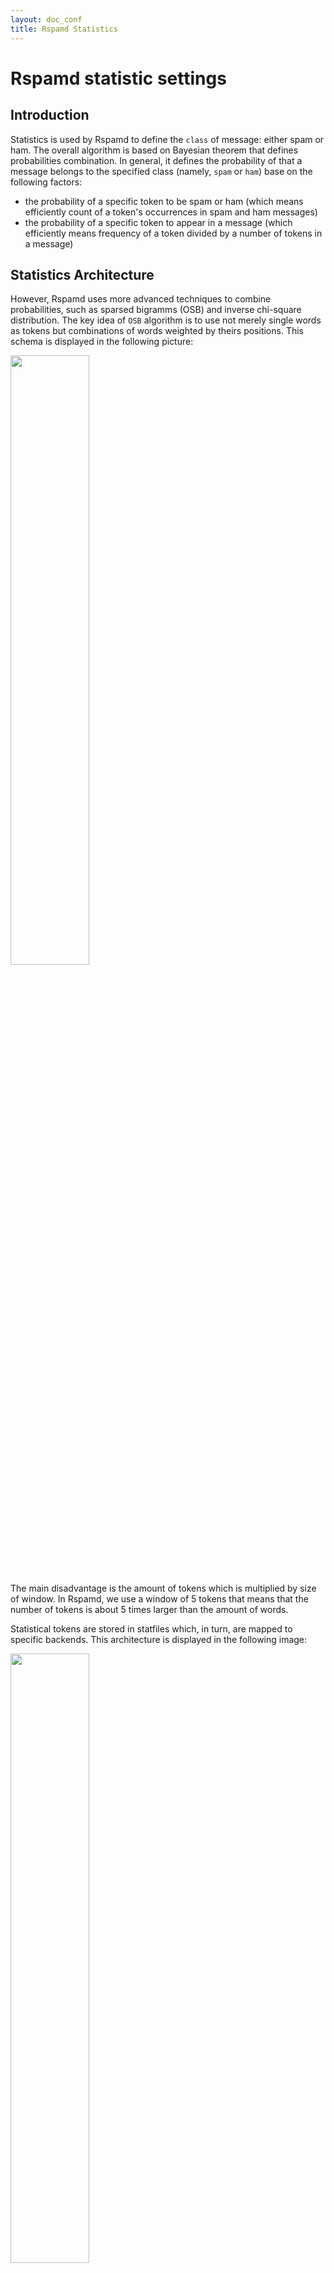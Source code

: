 ```yaml
---
layout: doc_conf
title: Rspamd Statistics
---
```

# Rspamd statistic settings

## Introduction

Statistics is used by Rspamd to define the `class` of message: either spam or ham. The overall algorithm is based on Bayesian theorem
that defines probabilities combination. In general, it defines the probability of that a message belongs to the specified class (namely, `spam` or `ham`)
base on the following factors:

- the probability of a specific token to be spam or ham (which means efficiently count of a token's occurrences in spam and ham messages)
- the probability of a specific token to appear in a message (which efficiently means frequency of a token divided by a number of tokens in a message)

## Statistics Architecture

However, Rspamd uses more advanced techniques to combine probabilities, such as sparsed bigramms (OSB) and inverse chi-square distribution.
The key idea of `OSB` algorithm is to use not merely single words as tokens but combinations of words weighted by theirs positions.
This schema is displayed in the following picture:

<img class="img-responsive" width="50%" src="{{ site.baseurl }}/img/rspamd-schemes.004.png">

The main disadvantage is the amount of tokens which is multiplied by size of window. In Rspamd, we use a window of 5 tokens that means that
the number of tokens is about 5 times larger than the amount of words.

Statistical tokens are stored in statfiles which, in turn, are mapped to specific backends. This architecture is displayed in the following image:

<img class="img-responsive" width="50%" src="{{ site.baseurl }}/img/rspamd-schemes.005.png">

## Statistics Configuration

Starting from Rspamd 1.0, we propose to use `sqlite3` as backed and `osb` as tokenizer. That also enables additional features, such as tokens normalization and
metainformation in statistics. The following configuration demonstrates the recommended statistics configuration:

~~~ucl
# Classifier's algorithm is BAYES
classifier "bayes" {
    tokenizer {
        name = "osb";
    }

    # Unique name used to learn the specific classifier
    name = "common_bayes";

    cache {
        path = "${DBDIR}/learn_cache.sqlite";
    }

    # Minimum number of words required for statistics processing
    min_tokens = 11;
    # Minimum learn count for both spam and ham classes to perform classification
    min_learns = 200;

    backend = "sqlite3";
    languages_enabled = true;
    statfile {
        symbol = "BAYES_HAM";
        path = "${DBDIR}/bayes.ham.sqlite";
        spam = false;
    }
    statfile {
        symbol = "BAYES_SPAM";
        path = "${DBDIR}/bayes.spam.sqlite";
        spam = true;
    }
}
~~~

It is also possible to organize per-user statistics using SQLite3 backend. However, you should ensure that Rspamd is called at the
finally delivery stage (e.g. LDA mode) to avoid multi-recipients messages. In case of a multi-recipient message, Rspamd would just use the
first recipient for user-based statistics which might be inappropriate for your configuration (however, Rspamd prefers SMTP recipients over MIME ones and prioritize
the special LDA header called `Deliver-To` that can be appended by `-d` options for `rspamc`). To enable per-user statistics, just add `users_enabled = true` property
to the **classifier** configuration. You can use per-user and per-language statistics simultaneously. For both types of statistics, Rspamd also
looks to the default language and default user's statistics allowing to have the common set of tokens shared for all users/languages.

## Using Lua scripts for `per_user` classifier

It is also possible to create custom Lua scripts to use customized user or language for a specific task. Here is an example
of such a script for extracting domain names from recipients organizing thus per-domain statistics:

~~~ucl
classifier "bayes" {
    tokenizer {
        name = "osb";
    }

    name = "bayes2";

    min_tokens = 11;
    min_learns = 200;

    backend = "sqlite3";
    per_language = true;
    per_user = <<EOD
return function(task)
    local rcpt = task:get_recipients(1)

if rcpt then
    one_rcpt = rcpt[1]
    if one_rcpt['domain'] then
        return one_rcpt['domain']
    end
end

return nil
end
EOD
    statfile {
        path = "/tmp/bayes2.spam.sqlite";
        symbol = "BAYES_SPAM2";
    }
    statfile {
        path = "/tmp/bayes2.ham.sqlite";
        symbol = "BAYES_HAM2";
    }
}
~~~

## Applying per-user and per-language statistics

From version 1.1, Rspamd uses independent statistics for users and joint statistics for languages. That means the following:

* If `per_user` is enabled then Rspamd looks for users statistics **only**
* If `per_language` is enabled then Rspamd looks for language specific statistics **plus** language independent statistics

It is different from 1.0 version where the second approach was used for both cases.

## Using multiple classifiers

Rspamd allows to learn and to check multiple classifiers for a single messages. This might be useful, for example, if you have common and per user statistics. It is even possible to use the same statfiles for these purposes. Classifiers **might** have the same symbols (thought it is not recommended) and they should have a **unique** `name` attribute that is used for learning. Here is an example of such a configuration:

~~~ucl
classifier "bayes" {
    tokenizer {
        name = "osb";
    }

    name = "users";
    min_tokens = 11;
    min_learns = 200;
    backend = "sqlite3";
    per_language = true;
    per_user = true;

    statfile {
        path = "/tmp/bayes.spam.sqlite";
        symbol = "BAYES_SPAM_USER";
    }
    statfile {
        path = "/tmp/bayes.ham.sqlite";
        symbol = "BAYES_HAM_USER";
    }
}

classifier "bayes" {
    tokenizer {
        name = "osb";
    }

    name = "common";
    min_tokens = 11;
    min_learns = 200;
    backend = "sqlite3";
    per_language = true;

    statfile {
        path = "/tmp/bayes.spam.sqlite";
        symbol = "BAYES_SPAM";
    }
    statfile {
        path = "/tmp/bayes.ham.sqlite";
        symbol = "BAYES_HAM";
    }
}
~~~

To learn specific classifier, you can use `-c` option for `rspamc` (or `Classifier` HTTP header):

	rspamc -c bayes learn_spam ...
	rspamc -c bayes_user -d user@example.com learn_ham ...

## Redis statistics

From version 1.1, it is also possible to specify Redis as a backend for statistics and cache of learned messages. Redis is recommended for clustered configurations as it allows simultaneous learn and checks and, besides, is very fast. To setup Redis, you could use `redis` backend for a classifier (cache is set to the same servers accordingly).

~~~ucl
    classifier "bayes" {
        tokenizer {
            name = "osb";
        }

        name = "bayes";
        min_tokens = 11;
        min_learns = 200;
        backend = "redis";
        servers = "localhost:6379";
        #write_servers = "localhost:6379"; # If needed another servers for learning
        #password = "xxx"; # Optional password
        #database = "2"; # Optional database id

        statfile {
            symbol = "BAYES_SPAM";
        }
        statfile {
            symbol = "BAYES_HAM";
        }
        per_user = true;
    }
~~~

`per_language` is not supported by Redis - it just stores everything in the same place. `write_servers` are used in the
`master-slave` rotation by default and used for learning, whilst `servers` are selected randomly each time:

	write_servers = "master.example.com:6379:10, slave.example.com:6379:1"
	write_servers = "master.example.com:6379, slave.example.com:6379"

Where the last number is priority used to distinguish master from slave.

## Autolearning

From version 1.1, Rspamd supports autolearning for statfiles. Autolearning is applied after all rules are processed (including statistics) if and only if the same symbol has not been inserted. E.g. a message won't be learned as spam if `BAYES_SPAM` is already in the results of checking.

There are 3 possibilities to specify autolearning:

* `autolearn = true`: autolearning is performing as spam if a message has `reject` action and as ham if a message has **negative** score
* `autolearn = [-5, 5]`: autolearn as ham if score is less `-5` and as spam if score is more than `5`
* `autolearn = "return function(task) ... end"`: use the following Lua function to detect if autolearn is needed (function should return 'ham' if learn as ham is needed and string 'spam' if learn as spam is needed, if no learn is needed then a function can return anything including `nil`)

Redis backend is highly recommended for autolearning purposes since it's the only backend with high concurrency level when multiple writers are properly synchronized.
